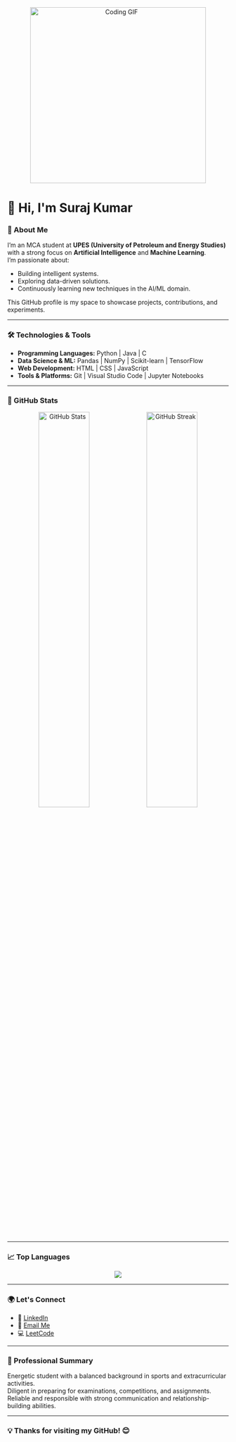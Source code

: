 <div align="center">
  <img src="https://media.giphy.com/media/qgQUggAC3Pfv687qPC/giphy.gif" width="400" alt="Coding GIF" />
</div>

# 👋 Hi, I'm **Suraj Kumar**

### 🚀 About Me  
I’m an MCA student at **UPES (University of Petroleum and Energy Studies)** with a strong focus on **Artificial Intelligence** and **Machine Learning**.  
I’m passionate about:  
- Building intelligent systems.  
- Exploring data-driven solutions.  
- Continuously learning new techniques in the AI/ML domain.  

This GitHub profile is my space to showcase projects, contributions, and experiments.  

---

### 🛠️ Technologies & Tools  
- **Programming Languages:** Python | Java | C  
- **Data Science & ML:** Pandas | NumPy | Scikit-learn | TensorFlow  
- **Web Development:** HTML | CSS | JavaScript  
- **Tools & Platforms:** Git | Visual Studio Code | Jupyter Notebooks  

---

### 🌟 GitHub Stats  
<div align="center">
  <img src="https://github-readme-stats.vercel.app/api?username=surajksharma7&show_icons=true&theme=radical&hide=prs,contribs" alt="GitHub Stats" width="48%" />
  <img src="https://github-readme-streak-stats.herokuapp.com/?user=surajksharma7&theme=radical" alt="GitHub Streak" width="48%" />
</div>

---

### 📈 Top Languages  
<div align="center">
  <img src="https://github-readme-stats.vercel.app/api/top-langs/?username=surajksharma7&layout=compact&theme=radical&langs_count=10&cache_seconds=86400" />
</div>

---

### 🌍 Let's Connect  
- 💼 [LinkedIn](https://www.linkedin.com/in/luckypatel09/)  
- 📧 [Email Me](mailto:luckypatel822@gmail.com)  
- 💻 [LeetCode](https://leetcode.com/u/luckypatel092003/)  

---

### 📜 Professional Summary  
Energetic student with a balanced background in sports and extracurricular activities.  
Diligent in preparing for examinations, competitions, and assignments.  
Reliable and responsible with strong communication and relationship-building abilities.  

---

### 💡 Thanks for visiting my GitHub! 😊

